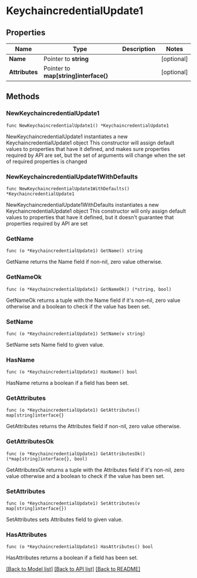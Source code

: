 # KeychaincredentialUpdate1

## Properties

Name | Type | Description | Notes
------------ | ------------- | ------------- | -------------
**Name** | Pointer to **string** |  | [optional] 
**Attributes** | Pointer to **map[string]interface{}** |  | [optional] 

## Methods

### NewKeychaincredentialUpdate1

`func NewKeychaincredentialUpdate1() *KeychaincredentialUpdate1`

NewKeychaincredentialUpdate1 instantiates a new KeychaincredentialUpdate1 object
This constructor will assign default values to properties that have it defined,
and makes sure properties required by API are set, but the set of arguments
will change when the set of required properties is changed

### NewKeychaincredentialUpdate1WithDefaults

`func NewKeychaincredentialUpdate1WithDefaults() *KeychaincredentialUpdate1`

NewKeychaincredentialUpdate1WithDefaults instantiates a new KeychaincredentialUpdate1 object
This constructor will only assign default values to properties that have it defined,
but it doesn't guarantee that properties required by API are set

### GetName

`func (o *KeychaincredentialUpdate1) GetName() string`

GetName returns the Name field if non-nil, zero value otherwise.

### GetNameOk

`func (o *KeychaincredentialUpdate1) GetNameOk() (*string, bool)`

GetNameOk returns a tuple with the Name field if it's non-nil, zero value otherwise
and a boolean to check if the value has been set.

### SetName

`func (o *KeychaincredentialUpdate1) SetName(v string)`

SetName sets Name field to given value.

### HasName

`func (o *KeychaincredentialUpdate1) HasName() bool`

HasName returns a boolean if a field has been set.

### GetAttributes

`func (o *KeychaincredentialUpdate1) GetAttributes() map[string]interface{}`

GetAttributes returns the Attributes field if non-nil, zero value otherwise.

### GetAttributesOk

`func (o *KeychaincredentialUpdate1) GetAttributesOk() (*map[string]interface{}, bool)`

GetAttributesOk returns a tuple with the Attributes field if it's non-nil, zero value otherwise
and a boolean to check if the value has been set.

### SetAttributes

`func (o *KeychaincredentialUpdate1) SetAttributes(v map[string]interface{})`

SetAttributes sets Attributes field to given value.

### HasAttributes

`func (o *KeychaincredentialUpdate1) HasAttributes() bool`

HasAttributes returns a boolean if a field has been set.


[[Back to Model list]](../README.md#documentation-for-models) [[Back to API list]](../README.md#documentation-for-api-endpoints) [[Back to README]](../README.md)


